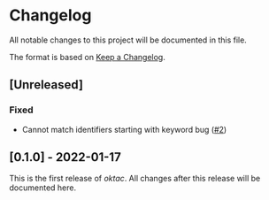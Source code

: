# Changelog

All notable changes to this project will be documented in this file.

The format is based on [Keep a Changelog](https://keepachangelog.com/en/1.0.0/).

## [Unreleased]

### Fixed

- Cannot match identifiers starting with keyword bug ([#2](https://todo.sr.ht/~mikelma/oktac/2))

## [0.1.0] - 2022-01-17

This is the first release of *oktac*. All changes after this release will 
be documented here.
